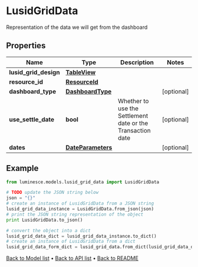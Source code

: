 # LusidGridData

Representation of the data we will get from the dashboard

## Properties
Name | Type | Description | Notes
------------ | ------------- | ------------- | -------------
**lusid_grid_design** | [**TableView**](TableView.md) |  | 
**resource_id** | [**ResourceId**](ResourceId.md) |  | 
**dashboard_type** | [**DashboardType**](DashboardType.md) |  | [optional] 
**use_settle_date** | **bool** | Whether to use the Settlement date or the Transaction date | [optional] 
**dates** | [**DateParameters**](DateParameters.md) |  | [optional] 

## Example

```python
from luminesce.models.lusid_grid_data import LusidGridData

# TODO update the JSON string below
json = "{}"
# create an instance of LusidGridData from a JSON string
lusid_grid_data_instance = LusidGridData.from_json(json)
# print the JSON string representation of the object
print LusidGridData.to_json()

# convert the object into a dict
lusid_grid_data_dict = lusid_grid_data_instance.to_dict()
# create an instance of LusidGridData from a dict
lusid_grid_data_form_dict = lusid_grid_data.from_dict(lusid_grid_data_dict)
```
[Back to Model list](../README.md#documentation-for-models) &#8226; [Back to API list](../README.md#documentation-for-api-endpoints) &#8226; [Back to README](../README.md)


